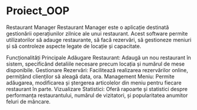 # Proiect_OOP
  Restaurant Manager
Restaurant Manager este o aplicație destinată gestionării operațiunilor zilnice ale unui restaurant. Acest software permite utilizatorilor să adauge restaurante, să facă rezervări, să gestioneze meniuri și să controleze aspecte legate de locație și capacitate.

  Funcționalități Principale
Adăugare Restaurant: Adaugă un nou restaurant în sistem, specificând detaliile necesare precum locația și numărul de mese disponibile.
Gestionare Rezervări: Facilitează realizarea rezervărilor online, permițând clienților să aleagă data, ora.
Management Meniu: Permite adăugarea, modificarea și ștergerea articolelor din meniu pentru fiecare restaurant în parte.
Vizualizare Statistici: Oferă rapoarte și statistici despre performanța restaurantului, numărul de vizitatori, și popularitatea anumitor feluri de mâncare.
